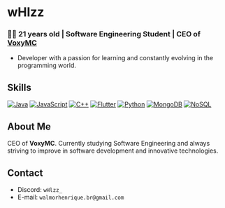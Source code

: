 # wHlzz

### 👨‍💻 21 years old | Software Engineering Student | CEO of [VoxyMC](https://voxymc.net)

* Developer with a passion for learning and constantly evolving in the programming world.

## Skills

[![Java](https://img.shields.io/badge/Java-007396?style=for-the-badge&logo=java&logoColor=white)](https://www.java.com/)
[![JavaScript](https://img.shields.io/badge/JavaScript-F7DF1E?style=for-the-badge&logo=javascript&logoColor=black)](https://developer.mozilla.org/en-US/docs/Web/JavaScript)
[![C++](https://img.shields.io/badge/C++-00599C?style=for-the-badge&logo=c%2B%2B&logoColor=white)](https://learn.microsoft.com/pt-br/cpp/cpp/?view=msvc-170)
[![Flutter](https://img.shields.io/badge/Flutter-02569B?style=for-the-badge&logo=flutter&logoColor=white)](https://flutter.dev/)
[![Python](https://img.shields.io/badge/Python-3776AB?style=for-the-badge&logo=python&logoColor=white)](https://www.python.org/)
[![MongoDB](https://img.shields.io/badge/MongoDB-47A248?style=for-the-badge&logo=mongodb&logoColor=white)](https://www.mongodb.com/)
[![NoSQL](https://img.shields.io/badge/NoSQL-003545?style=for-the-badge&logoColor=white)](https://www.oracle.com/br/database/nosql/what-is-nosql/)

## About Me

CEO of **VoxyMC**. Currently studying Software Engineering and always striving to improve in software development and innovative technologies.

## Contact

- Discord: `wHlzz_`
- E-mail: `walmorhenrique.br@gmail.com`

  
